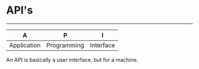 # API's

---

| A           | P           | I         |
| ----------- | ----------- | --------- |
| Application | Programming | Interface |

An API is basically a user interface, but for a machine. 